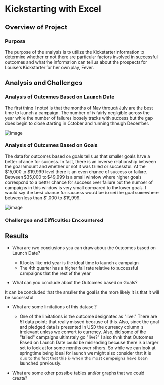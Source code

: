 # Kickstarting with Excel

## Overview of Project

### Purpose
The purpose of the analysis is to utilize the Kickstarter information to determine whether or not there are particular factors involved in successful outcomes and what the information can tell us about the prospects for Louise's Kickstarter for her own play, Fever.

## Analysis and Challenges

### Analysis of Outcomes Based on Launch Date
The first thing I noted is that the months of May through July are the best time to launch a campaign. The number of is fairly negligible across the year while the number of failures loosely tracks with success but the gap does begin to close starting in October and running through December. 

![image](https://user-images.githubusercontent.com/85522326/124329334-4324f580-db59-11eb-991e-c0ff6a046dee.png)



### Analysis of Outcomes Based on Goals
The data for outcomes based on goals tells us that smaller goals have a better chance for success. In fact, there is an inverse relationship between the goal amount and whether or not it was failed or successful. At the $15,000 to $19,999 level there is an even chance of success or failure. Between $35,000 to $49,999 is a small window where higher goals correspond to a better chance for success over failure but the number of campaigns in this window is very small compared to the lower goals. I would say the best chance for success would be to set the goal somewhere between less than $1,000 to $19,999.

![image](https://user-images.githubusercontent.com/85522326/124329136-eaedf380-db58-11eb-9ec4-5bc75cc19a71.png)

### Challenges and Difficulties Encountered

## Results

- What are two conclusions you can draw about the Outcomes based on Launch Date?

  - It looks like mid year is the ideal time to launch a campaign
  - The 4th quarter has a higher fail rate relative to successful campaigns that the rest of the year

- What can you conclude about the Outcomes based on Goals? 

It can be concluded that the smaller the goal is the more likely it is that it will be successful

- What are some limitations of this dataset?

  -   One of the limitations is the outcome designated as "live." There are 51 data points that really missed because of this. Also, since the goal and pledged data    is presented in USD the currency column is irrelevant unless we convert to currency. Also, did some of the "failed" campaigns ultimately go "live?" I also think    that Outcomes Based on Launch Date could be misleading because there is a larger set to look at for some months over others. So while we can look at springtime       being ideal for launch we might also consider that it is due to the fact that this is when the most campaigns have been launched previously.

- What are some other possible tables and/or graphs that we could create?

